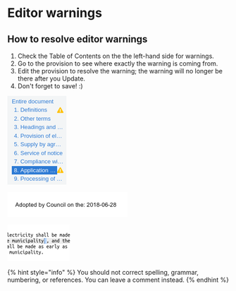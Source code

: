 # Editor warnings

## How to resolve editor warnings

1. Check the Table of Contents on the the left-hand side for warnings.
2. Go to the provision to see where exactly the warning is coming from.
3. Edit the provision to resolve the warning; the warning will no longer be there after you Update.
4. Don't forget to save! :\)

![Go to the provision](../.gitbook/assets/image%20%2845%29.png)

![Read the message](../.gitbook/assets/image%20%2828%29.png)

![Delete the space before the comma](../.gitbook/assets/image%20%2862%29.png)

{% hint style="info" %}
You should not correct spelling, grammar, numbering, or references. You can leave a comment instead.
{% endhint %}

